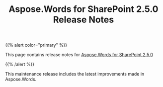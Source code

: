﻿---
title: Aspose.Words for SharePoint 2.5.0 Release Notes
description: "Aspose.Words for SharePoint 2.5.0 Release Notes – learn about the latest updates and fixes."
type: docs
weight: 20
url: /sharepoint/aspose-words-for-sharepoint-2-5-0-release-notes/
---

{{% alert color="primary" %}} 

This page contains release notes for [Aspose.Words for SharePoint 2.5.0](http://www.aspose.com/downloads/words/sharepoint/new-releases/aspose.words-for-sharepoint-2.5.0/)

{{% /alert %}} 

This maintenance release includes the latest improvements made in Aspose.Words. 
